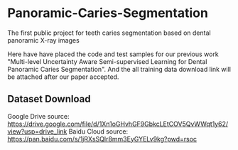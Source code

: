 # Panoramic-Caries-Segmentation
The first public project for teeth caries segmentation based on  dental panoramic X-ray images

Here have have placed the code and test samples for our previous work "Multi-level Uncertainty Aware Semi-supervised
Learning for Dental Panoramic Caries Segmentation". And the all training data download link will be attached after our paper accepted.  

Dataset Download
---
Google Drive source: https://drive.google.com/file/d/1Xn1oGHvhGF9GbkcLEtCOV5QvWWqt1y62/view?usp=drive_link
Baidu Cloud source: https://pan.baidu.com/s/1jRXsSQIr8mm3EyGYELv9kg?pwd=rsoc
